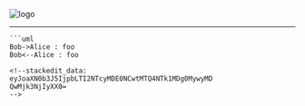 <a id="top"></a>
![logo](http://TIOF.Click/PLDWikiHeader)
***



```
```uml
Bob->Alice : foo
Bob<--Alice : foo
```
```
<!--stackedit_data:
eyJoaXN0b3J5IjpbLTI2NTcyMDE0NCwtMTQ4NTk1MDg0MywyMD
QwMjk3NjIyXX0=
-->